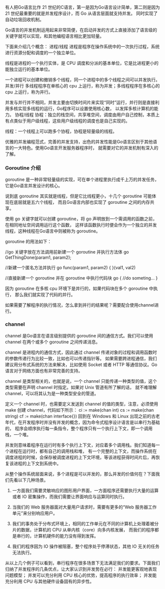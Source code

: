有人把Go语言比作 21 世纪的C语言，第一是因为Go语言设计简单，第二则是因为 21 世纪最重要的就是并发程序设计，而 Go 从语言层面就支持并发。
同时实现了自动垃圾回收机制。

Go语言的并发机制运用起来非常简便，在启动并发的方式上直接添加了语言级的关键字就可以实现，和其他编程语言相比更加轻量。

下面来介绍几个概念：
进程/线程
进程是程序在操作系统中的一次执行过程，系统进行资源分配和调度的一个独立单位。

线程是进程的一个执行实体，是 CPU 调度和分派的基本单位，它是比进程更小的能独立运行的基本单位。

一个进程可以创建和撤销多个线程，同一个进程中的多个线程之间可以并发执行。
并发/并行
多线程程序在单核心的 cpu 上运行，称为并发；多线程程序在多核心的 cpu 上运行，称为并行。

并发与并行并不相同，并发主要由切换时间片来实现“同时”运行，并行则是直接利用多核实现多线程的运行，Go程序可以设置使用核心数，
以发挥多核计算机的能力。
协程/线程
协程：独立的栈空间，共享堆空间，调度由用户自己控制，本质上有点类似于用户级线程，这些用户级线程的调度也是自己实现的。

线程：一个线程上可以跑多个协程，协程是轻量级的线程。

优雅的并发编程范式，完善的并发支持，出色的并发性能是Go语言区别于其他语言的一大特色。使用Go语言开发服务器程序时，
就需要对它的并发机制有深入的了解。

### Goroutine 介绍

goroutine 是一种非常轻量级的实现，可在单个进程里执行成千上万的并发任务，它是Go语言并发设计的核心。

说到底 goroutine 其实就是线程，但是它比线程更小，十几个 goroutine 可能体现在底层就是五六个线程，
而且Go语言内部也实现了 goroutine 之间的内存共享。

使用 go 关键字就可以创建 goroutine，将 go 声明放到一个需调用的函数之前，在相同地址空间调用运行这个函数，
这样该函数执行时便会作为一个独立的并发线程，这种线程在Go语言中则被称为 goroutine。

goroutine 的用法如下：

//go 关键字放在方法调用前新建一个 goroutine 并执行方法体
go GetThingDone(param1, param2);

//新建一个匿名方法并执行
go func(param1, param2) {
}(val1, val2)

//直接新建一个 goroutine 并在 goroutine 中执行代码块
go {
    //do someting...
}

因为 goroutine 在多核 cpu 环境下是并行的，如果代码块在多个 goroutine 中执行，
那么我们就实现了代码的并行。

如果需要了解程序的执行情况，怎么拿到并行的结果呢？需要配合使用channel进行。

### channel

channel 是Go语言在语言级别提供的 goroutine 间的通信方式。我们可以使用 channel 在两个或多个 goroutine 之间传递消息。

channel 是进程内的通信方式，因此通过 channel 传递对象的过程和调用函数时的参数传递行为比较一致，比如也可以传递指针等。
如果需要跨进程通信，我们建议用分布式系统的方法来解决，比如使用 Socket 或者 HTTP 等通信协议。Go语言对于网络方面也有非常完善的支持。

channel 是类型相关的，也就是说，一个 channel 只能传递一种类型的值，这个类型需要在声明 channel 时指定。如果对 Unix 管道有所了解的话，
就不难理解 channel，可以将其认为是一种类型安全的管道。

定义一个 channel 时，也需要定义发送到 channel 的值的类型，注意，必须使用 make 创建 channel，代码如下所示：
ci := make(chan int)
cs := make(chan string)
cf := make(chan interface{})
回到在 Windows 和 Linux 出现之前的古老年代，在开发程序时并没有并发的概念，因为命令式程序设计语言是以串行为基础的，
程序会顺序执行每一条指令，整个程序只有一个执行上下文，即一个调用栈，一个堆。

并发则意味着程序在运行时有多个执行上下文，对应着多个调用栈。我们知道每一个进程在运行时，都有自己的调用栈和堆，
有一个完整的上下文，而操作系统在调度进程的时候，会保存被调度进程的上下文环境，等该进程获得时间片后，再恢复该进程的上下文到系统中。

从整个操作系统层面来说，多个进程是可以并发的，那么并发的价值何在？下面我们先看以下几种场景。

1) 一方面我们需要灵敏响应的图形用户界面，一方面程序还需要执行大量的运算或者 IO 密集操作，而我们需要让界面响应与运算同时执行。

2) 当我们的 Web 服务器面对大量用户请求时，需要有更多的“Web 服务器工作单元”来分别响应用户。

3) 我们的事务处于分布式环境上，相同的工作单元在不同的计算机上处理着被分片的数据，计算机的 CPU 从单内核（core）向多内核发展，
而我们的程序都是串行的，计算机硬件的能力没有得到发挥。

4) 我们的程序因为 IO 操作被阻塞，整个程序处于停滞状态，其他 IO 无关的任务无法执行。

从以上几个例子可以看到，串行程序在很多场景下无法满足我们的要求。下面我们归纳了并发程序的几条优点，让大家认识到并发势在必行：
并发能更客观地表现问题模型；
并发可以充分利用 CPU 核心的优势，提高程序的执行效率；
并发能充分利用 CPU 与其他硬件设备固有的异步性。
